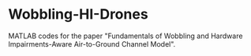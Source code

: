 # Wobbling-HI-Drones
MATLAB codes for the paper "Fundamentals of Wobbling and Hardware Impairments-Aware Air-to-Ground Channel Model".

